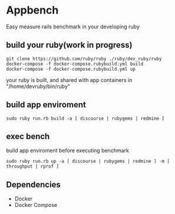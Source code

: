 # Appbench

Easy measure rails benchmark in your developing ruby

## build your ruby(work in progress)
```
git clone https://github.com/ruby/ruby ./ruby/dev_ruby/ruby
docker-compose -f docker-compose.rubybuild.yml build
docker-compose -f docker-compose.rubybuild.yml up
```
your ruby is built, and shared with app containers in "/home/devruby/bin/ruby" 

## build app enviroment

```
sudo ruby run.rb build -a [ discourse | rubygems | redmine ]
```

## exec bench

build app enviroment before executing benchmark 

```
sudo ruby run.rb up -a [ discourse | rubygems | redmine ] -m [ throughput | rprof ]
```

## Dependencies

- Docker
- Docker Compose
